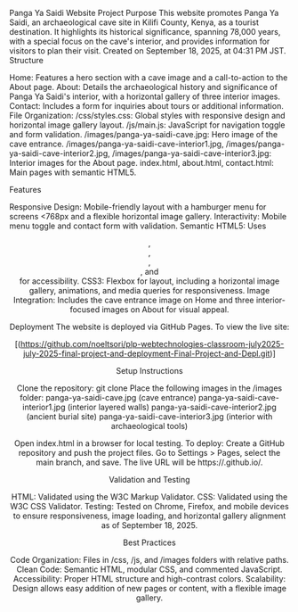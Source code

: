 Panga Ya Saidi Website
Project Purpose
This website promotes Panga Ya Saidi, an archaeological cave site in Kilifi County, Kenya, as a tourist destination. It highlights its historical significance, spanning 78,000 years, with a special focus on the cave's interior, and provides information for visitors to plan their visit. Created on September 18, 2025, at 04:31 PM JST.
Structure

Home: Features a hero section with a cave image and a call-to-action to the About page.
About: Details the archaeological history and significance of Panga Ya Saidi's interior, with a horizontal gallery of three interior images.
Contact: Includes a form for inquiries about tours or additional information.
File Organization:
/css/styles.css: Global styles with responsive design and horizontal image gallery layout.
/js/main.js: JavaScript for navigation toggle and form validation.
/images/panga-ya-saidi-cave.jpg: Hero image of the cave entrance.
/images/panga-ya-saidi-cave-interior1.jpg, /images/panga-ya-saidi-cave-interior2.jpg, /images/panga-ya-saidi-cave-interior3.jpg: Interior images for the About page.
index.html, about.html, contact.html: Main pages with semantic HTML5.



Features

Responsive Design: Mobile-friendly layout with a hamburger menu for screens <768px and a flexible horizontal image gallery.
Interactivity: Mobile menu toggle and contact form with validation.
Semantic HTML5: Uses <header>, <nav>, <main>, <section>, and <footer> for accessibility.
CSS3: Flexbox for layout, including a horizontal image gallery, animations, and media queries for responsiveness.
Image Integration: Includes the cave entrance image on Home and three interior-focused images on About for visual appeal.

Deployment
The website is deployed via GitHub Pages. To view the live site:

[(https://github.com/noeltsori/plp-webtechnologies-classroom-july2025-july-2025-final-project-and-deployment-Final-Project-and-Depl.git)]

Setup Instructions

Clone the repository: git clone <repository-url>
Place the following images in the /images folder:
panga-ya-saidi-cave.jpg (cave entrance)
panga-ya-saidi-cave-interior1.jpg (interior layered walls)
panga-ya-saidi-cave-interior2.jpg (ancient burial site)
panga-ya-saidi-cave-interior3.jpg (interior with archaeological tools)


Open index.html in a browser for local testing.
To deploy:
Create a GitHub repository and push the project files.
Go to Settings > Pages, select the main branch, and save.
The live URL will be https://<username>.github.io/<repository-name>.



Validation and Testing

HTML: Validated using the W3C Markup Validator.
CSS: Validated using the W3C CSS Validator.
Testing: Tested on Chrome, Firefox, and mobile devices to ensure responsiveness, image loading, and horizontal gallery alignment as of September 18, 2025.

Best Practices

Code Organization: Files in /css, /js, and /images folders with relative paths.
Clean Code: Semantic HTML, modular CSS, and commented JavaScript.
Accessibility: Proper HTML structure and high-contrast colors.
Scalability: Design allows easy addition of new pages or content, with a flexible image gallery.



